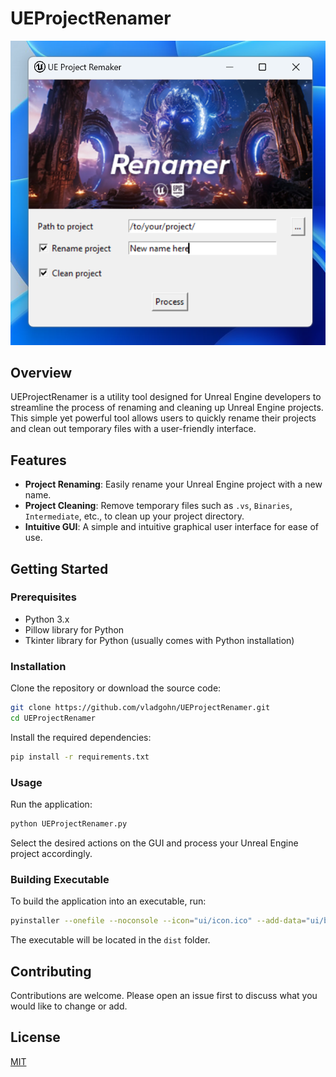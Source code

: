 # UEProjectRenamer

![UEProjectRenamer Screenshot](Screenshot.png)

## Overview
UEProjectRenamer is a utility tool designed for Unreal Engine developers to streamline the process of renaming and cleaning up Unreal Engine projects. This simple yet powerful tool allows users to quickly rename their projects and clean out temporary files with a user-friendly interface.

## Features
- **Project Renaming**: Easily rename your Unreal Engine project with a new name.
- **Project Cleaning**: Remove temporary files such as `.vs`, `Binaries`, `Intermediate`, etc., to clean up your project directory.
- **Intuitive GUI**: A simple and intuitive graphical user interface for ease of use.

## Getting Started

### Prerequisites
- Python 3.x
- Pillow library for Python
- Tkinter library for Python (usually comes with Python installation)

### Installation
Clone the repository or download the source code:

```bash
git clone https://github.com/vladgohn/UEProjectRenamer.git
cd UEProjectRenamer
```

Install the required dependencies:

```bash
pip install -r requirements.txt
```

### Usage
Run the application:

```bash
python UEProjectRenamer.py
```

Select the desired actions on the GUI and process your Unreal Engine project accordingly.

### Building Executable
To build the application into an executable, run:

```bash
pyinstaller --onefile --noconsole --icon="ui/icon.ico" --add-data="ui/banner.jpg;ui" --add-data="ui/icon.png;ui" UEProjectRenamer.py
```

The executable will be located in the `dist` folder.

## Contributing
Contributions are welcome. Please open an issue first to discuss what you would like to change or add.

## License
[MIT](https://choosealicense.com/licenses/mit/)
